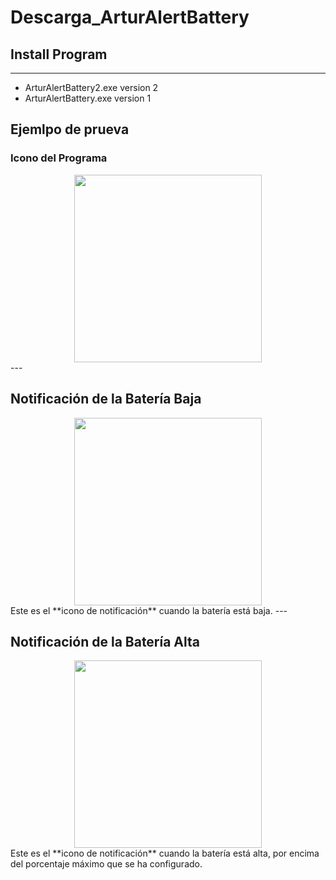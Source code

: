 # Descarga_ArturAlertBattery

## Install Program
---
*  ArturAlertBattery2.exe  version 2
*  ArturAlertBattery.exe  version 1

## Ejemlpo de prueva
### Icono del Programa
<div style="text-align:center;">
  <img src="https://github.com/user-attachments/assets/7a8cb347-35c0-4998-b00e-51e2952035ed" width="300"/>
</div>
---

## Notificación de la Batería Baja
<div style="text-align:center;">
  <img src="https://github.com/user-attachments/assets/4984ea4a-9345-4be1-a3b7-80dbafa2a3af" width="300"/>
</div>
Este es el **icono de notificación** cuando la batería está baja.
---

## Notificación de la Batería Alta
<div style="text-align:center;">
  <img src="https://github.com/user-attachments/assets/8f04d48f-f136-4257-bf4d-d3c00751ff09" width="300"/>
</div>
Este es el **icono de notificación** cuando la batería está alta, por encima del porcentaje máximo que se ha configurado.
